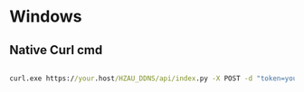# Windows
## Native Curl cmd

``` cmd or powershell

curl.exe https://your.host/HZAU_DDNS/api/index.py -X POST -d "token=yourtoken&name=subdomainname&domain_name=domain"

```
